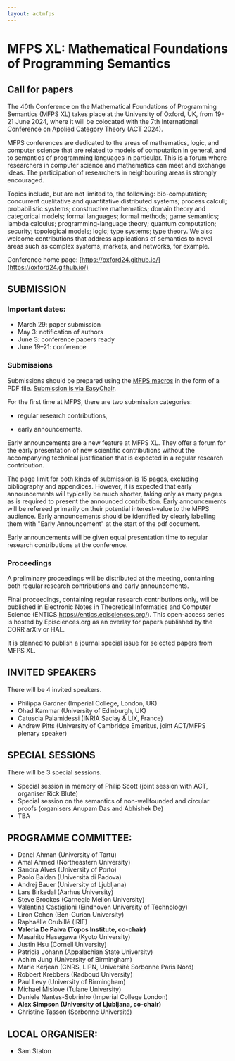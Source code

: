 ```yaml
---
layout: actmfps
---
```


# MFPS XL: Mathematical Foundations of Programming Semantics

## Call for papers

The 40th Conference on the Mathematical Foundations of Programming Semantics (MFPS XL) takes place at the University of Oxford, UK, from 19-21 June 2024, where it will be colocated with the 7th International Conference on Applied Category Theory (ACT 2024).

MFPS conferences are dedicated to the areas of mathematics, logic, and computer science that are related to models of computation in general, and to semantics of programming languages in particular. This is a forum where researchers in computer science and mathematics can meet and exchange ideas. The participation of researchers in neighbouring areas is strongly encouraged.

Topics include, but are not limited to, the following: bio-computation; concurrent qualitative and quantitative distributed systems; process calculi; probabilistic systems; constructive mathematics; domain theory and categorical models; formal languages; formal methods; game semantics; lambda calculus; programming-language theory; quantum computation; security; topological models; logic; type systems; type theory. We also welcome contributions that address applications of semantics to novel areas such as complex systems, markets, and networks, for example.

Conference home page: [https://oxford24.github.io/](https://oxford24.github.io/)

## SUBMISSION

### Important dates: 

* March 29: paper submission
* May 3: notification of authors
* June 3: conference papers ready
* June 19–21: conference

### Submissions 

Submissions should be prepared using the [MFPS macros](https://mfpsconf.org/?page_id=309) in the form of a PDF file. [Submission is via EasyChair](https://easychair.org/conferences/?conf=mfps2024). 

For the first time at MFPS, there are two submission categories:

* regular research contributions,

* early announcements.

Early announcements are a new feature at MFPS XL. They offer a forum for the early presentation of new scientific contributions without the accompanying technical justification that is expected in a regular research contribution. 

The page limit for both kinds of submission is 15 pages,  excluding bibliography and appendices. However, it is expected that early announcements will typically be much shorter, taking only as many pages as is required to present the announced contribution. Early announcements will be refereed primarily on their potential interest-value to the MFPS audience. Early announcements should be identified by clearly labelling them with "Early Announcement" at the start of the pdf document. 

Early announcements will be given equal presentation time to regular research contributions at the conference. 

### Proceedings 

A preliminary proceedings will be distributed at the meeting, containing both regular research contributions and early announcements. 

Final proceedings, containing regular research contributions only, will be published in Electronic Notes in Theoretical Informatics and Computer Science (ENTICS https://entics.episciences.org/). This open-access series is hosted by Episciences.org as an overlay for papers published by the CORR arXiv or HAL.

It is planned to publish a journal special issue for selected papers from MFPS XL. 


## INVITED SPEAKERS

There will be 4 invited speakers.

* Philippa Gardner (Imperial College, London, UK)
* Ohad Kammar (University of Edinburgh, UK)
* Catuscia Palamidessi (INRIA Saclay & LIX, France)
* Andrew Pitts (University of Cambridge Emeritus, joint ACT/MFPS plenary speaker)

## SPECIAL SESSIONS

There will be 3 special sessions.

* Special session in memory of Philip Scott  (joint session with ACT, organiser Rick Blute)
* Special session on the semantics of non-wellfounded and circular proofs (organisers Anupam Das and Abhishek De)
* TBA

## PROGRAMME COMMITTEE: 

* Danel Ahman (University of Tartu)
* Amal Ahmed (Northeastern University)
* Sandra Alves (University of Porto)
* Paolo Baldan (Università di Padova)
* Andrej Bauer (University of Ljubljana)
* Lars Birkedal (Aarhus University)
* Steve Brookes (Carnegie Mellon University)
* Valentina Castiglioni (Eindhoven University of Technology)
* Liron Cohen (Ben-Gurion University)
* Raphaëlle Crubillé (IRIF)
* **Valeria De Paiva (Topos Institute, co-chair)**
* Masahito Hasegawa (Kyoto University)
* Justin Hsu (Cornell University)
* Patricia Johann (Appalachian State University)
* Achim Jung (University of Birmingham)
* Marie Kerjean   (CNRS, LIPN, Université Sorbonne Paris Nord)
* Robbert Krebbers (Radboud University)
* Paul Levy (University of Birmingham)
* Michael Mislove (Tulane University)
* Daniele Nantes-Sobrinho (Imperial College London)
* **Alex Simpson (University of Ljubljana, co-chair)**
* Christine Tasson (Sorbonne Université)

## LOCAL ORGANISER: 

* Sam Staton



